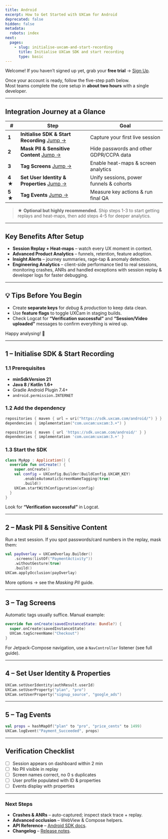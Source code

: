 ```yaml
---
title: Android
excerpt: How to Get Started with UXCam for Android
deprecated: false
hidden: false
metadata:
  robots: index
next:
  pages:
    - slug: initialise-uxcam-and-start-recording
      title: Initialise UXCam SDK and start recording
      type: basic
---
```

Welcome! If you haven’t signed up yet, grab your **free trial** → [Sign Up](https://app.uxcam.com/signup).

Once your account is ready, follow the five-step path below.  
Most teams complete the core setup in **about two hours** with a single developer.

---

## Integration Journey at a Glance

<Table align={["left","left","left"]}>
<thead>
<tr><th>#</th><th>Step</th><th>Goal</th></tr>
</thead>
<tbody>

<tr>
<td><strong>1</strong></td>
<td><strong>Initialise SDK & Start Recording</strong> <a href="#1-initialise-sdk--start-recording">Jump →</a></td>
<td>Capture your first live session</td>
</tr>

<tr>
<td><strong>2</strong></td>
<td><strong>Mask PII & Sensitive Content</strong> <a href="#2-mask-pii--sensitive-content">Jump →</a></td>
<td>Hide passwords and other GDPR/CCPA data</td>
</tr>

<tr>
<td><strong>3</strong></td>
<td><strong>Tag Screens</strong> <a href="#3-tag-screens">Jump →</a></td>
<td>Enable heat-maps & screen analytics</td>
</tr>

<tr>
<td><strong>4 ★</strong></td>
<td><strong>Set User Identity & Properties</strong> <a href="#4-set-user-identity--properties">Jump →</a></td>
<td>Unify sessions, power funnels & cohorts</td>
</tr>

<tr>
<td><strong>5 ★</strong></td>
<td><strong>Tag Events</strong> <a href="#5-tag-events">Jump →</a></td>
<td>Measure key actions & run final QA</td>
</tr>

</tbody>
</Table>

> ★ **Optional but highly recommended.** Ship steps 1-3 to start getting replays and heat-maps, then add steps 4-5 for deeper analytics.

---

## Key Benefits After Setup

* **Session Replay + Heat-maps** – watch every UX moment in context.  
* **Advanced Product Analytics** – funnels, retention, feature adoption.  
* **Insight Alerts** – journey summaries, rage-tap & anomaly detection.  
* **Engineering Analytics** – client-side performance tied to real sessions, monitoring crashes, ANRs and handled exceptions with session replay & developer logs for faster debugging.

---

## 💡 Tips Before You Begin

* Create **separate keys** for *debug* & *production* to keep data clean.  
* Use **feature flags** to toggle UXCam in staging builds.  
* Check Logcat for **“Verification successful”** and **“Session/Video uploaded”** messages to confirm everything is wired up.

Happy analysing! 🎉

---

## 1 – Initialise SDK & Start Recording
### 1.1 Prerequisites
* **minSdkVersion 21**
* **Java 8 / Kotlin 1.6+**
* Gradle Android Plugin 7.4+
* `android.permission.INTERNET`

### 1.2 Add the dependency

```kotlin
repositories { maven { url = uri("https://sdk.uxcam.com/android/") } }
dependencies { implementation("com.uxcam:uxcam:3.+") }
````
```groovy
repositories { maven { url 'https://sdk.uxcam.com/android/' } }
dependencies { implementation 'com.uxcam:uxcam:3.+' }
```

### 1.3 Start the SDK

```kotlin
class MyApp : Application() {
  override fun onCreate() {
    super.onCreate()
    val config = UXConfig.Builder(BuildConfig.UXCAM_KEY)
        .enableAutomaticScreenNameTagging(true)
        .build()
    UXCam.startWithConfiguration(config)
  }
}
```

Look for **“Verification successful”** in Logcat.

---

## 2 – Mask PII & Sensitive Content

Run a test session. If you spot passwords/card numbers in the replay, mask them:

```kotlin
val payOverlay = UXCamOverlay.Builder()
    .screens(listOf("PaymentActivity"))
    .withoutGesture(true)
    .build()
UXCam.applyOcclusion(payOverlay)
```

More options → see the *Masking PII* guide.

---

## 3 – Tag Screens

Automatic tags usually suffice. Manual example:

```kotlin
override fun onCreate(savedInstanceState: Bundle?) {
  super.onCreate(savedInstanceState)
  UXCam.tagScreenName("Checkout")
}
```

For Jetpack-Compose navigation, use a `NavController` listener (see full guide).

---

## 4 – Set User Identity & Properties

```kotlin
UXCam.setUserIdentity(authResult.userId)
UXCam.setUserProperty("plan", "pro")
UXCam.setUserProperty("signup_source", "google_ads")
```

---

## 5 – Tag Events

```kotlin
val props = hashMapOf("plan" to "pro", "price_cents" to 1499)
UXCam.logEvent("Payment_Succeeded", props)
```

---

## Verification Checklist

* [ ] Session appears on dashboard within 2 min
* [ ] No PII visible in replay
* [ ] Screen names correct, no 0 s duplicates
* [ ] User profile populated with ID & properties
* [ ] Events display with properties

---

### Next Steps

* **Crashes & ANRs** – auto-captured; inspect stack trace + replay.
* **Advanced occlusion** – WebView & Compose helpers.
* **API Reference** – [Android SDK docs](/reference/android).
* **Changelog** – [Release notes](/android/changelog).
